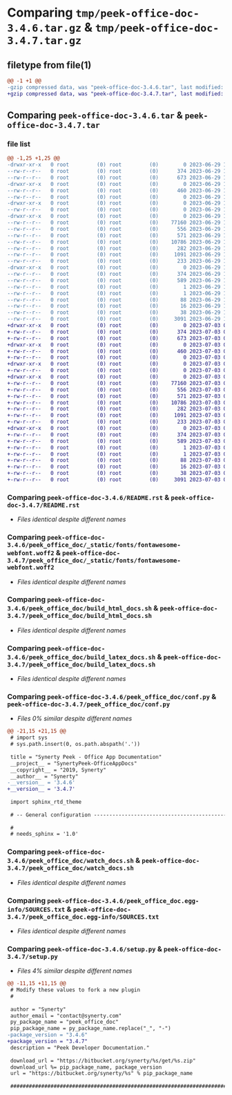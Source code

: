 # Comparing `tmp/peek-office-doc-3.4.6.tar.gz` & `tmp/peek-office-doc-3.4.7.tar.gz`

## filetype from file(1)

```diff
@@ -1 +1 @@
-gzip compressed data, was "peek-office-doc-3.4.6.tar", last modified: Thu Jun 29 10:20:52 2023, max compression
+gzip compressed data, was "peek-office-doc-3.4.7.tar", last modified: Mon Jul  3 08:33:43 2023, max compression
```

## Comparing `peek-office-doc-3.4.6.tar` & `peek-office-doc-3.4.7.tar`

### file list

```diff
@@ -1,25 +1,25 @@
-drwxr-xr-x   0 root         (0) root         (0)        0 2023-06-29 10:20:52.355463 peek-office-doc-3.4.6/
--rw-r--r--   0 root         (0) root         (0)      374 2023-06-29 10:20:52.354462 peek-office-doc-3.4.6/PKG-INFO
--rw-r--r--   0 root         (0) root         (0)      673 2023-06-29 10:19:15.000000 peek-office-doc-3.4.6/README.rst
-drwxr-xr-x   0 root         (0) root         (0)        0 2023-06-29 10:20:52.354462 peek-office-doc-3.4.6/peek_office_doc/
--rw-r--r--   0 root         (0) root         (0)      460 2023-06-29 10:19:15.000000 peek-office-doc-3.4.6/peek_office_doc/PlatformDependencyTest.py
--rw-r--r--   0 root         (0) root         (0)        0 2023-06-29 10:20:52.000000 peek-office-doc-3.4.6/peek_office_doc/__init__.py
-drwxr-xr-x   0 root         (0) root         (0)        0 2023-06-29 10:20:52.354462 peek-office-doc-3.4.6/peek_office_doc/_static/
--rw-r--r--   0 root         (0) root         (0)        0 2023-06-29 10:19:15.000000 peek-office-doc-3.4.6/peek_office_doc/_static/.gitkeep
-drwxr-xr-x   0 root         (0) root         (0)        0 2023-06-29 10:20:52.354462 peek-office-doc-3.4.6/peek_office_doc/_static/fonts/
--rw-r--r--   0 root         (0) root         (0)    77160 2023-06-29 10:19:15.000000 peek-office-doc-3.4.6/peek_office_doc/_static/fonts/fontawesome-webfont.woff2
--rw-r--r--   0 root         (0) root         (0)      556 2023-06-29 10:19:15.000000 peek-office-doc-3.4.6/peek_office_doc/build_html_docs.sh
--rw-r--r--   0 root         (0) root         (0)      571 2023-06-29 10:19:15.000000 peek-office-doc-3.4.6/peek_office_doc/build_latex_docs.sh
--rw-r--r--   0 root         (0) root         (0)    10786 2023-06-29 10:20:52.000000 peek-office-doc-3.4.6/peek_office_doc/conf.py
--rw-r--r--   0 root         (0) root         (0)      282 2023-06-29 10:19:15.000000 peek-office-doc-3.4.6/peek_office_doc/index.rst
--rw-r--r--   0 root         (0) root         (0)     1091 2023-06-29 10:19:15.000000 peek-office-doc-3.4.6/peek_office_doc/watch_docs.sh
--rw-r--r--   0 root         (0) root         (0)      233 2023-06-29 10:19:15.000000 peek-office-doc-3.4.6/peek_office_doc/welcome.rst
-drwxr-xr-x   0 root         (0) root         (0)        0 2023-06-29 10:20:52.354462 peek-office-doc-3.4.6/peek_office_doc.egg-info/
--rw-r--r--   0 root         (0) root         (0)      374 2023-06-29 10:20:52.000000 peek-office-doc-3.4.6/peek_office_doc.egg-info/PKG-INFO
--rw-r--r--   0 root         (0) root         (0)      589 2023-06-29 10:20:52.000000 peek-office-doc-3.4.6/peek_office_doc.egg-info/SOURCES.txt
--rw-r--r--   0 root         (0) root         (0)        1 2023-06-29 10:20:52.000000 peek-office-doc-3.4.6/peek_office_doc.egg-info/dependency_links.txt
--rw-r--r--   0 root         (0) root         (0)        1 2023-06-29 10:20:52.000000 peek-office-doc-3.4.6/peek_office_doc.egg-info/not-zip-safe
--rw-r--r--   0 root         (0) root         (0)       88 2023-06-29 10:20:52.000000 peek-office-doc-3.4.6/peek_office_doc.egg-info/requires.txt
--rw-r--r--   0 root         (0) root         (0)       16 2023-06-29 10:20:52.000000 peek-office-doc-3.4.6/peek_office_doc.egg-info/top_level.txt
--rw-r--r--   0 root         (0) root         (0)       38 2023-06-29 10:20:52.355463 peek-office-doc-3.4.6/setup.cfg
--rw-r--r--   0 root         (0) root         (0)     3091 2023-06-29 10:20:52.000000 peek-office-doc-3.4.6/setup.py
+drwxr-xr-x   0 root         (0) root         (0)        0 2023-07-03 08:33:43.131222 peek-office-doc-3.4.7/
+-rw-r--r--   0 root         (0) root         (0)      374 2023-07-03 08:33:43.130222 peek-office-doc-3.4.7/PKG-INFO
+-rw-r--r--   0 root         (0) root         (0)      673 2023-07-03 08:32:06.000000 peek-office-doc-3.4.7/README.rst
+drwxr-xr-x   0 root         (0) root         (0)        0 2023-07-03 08:33:43.130222 peek-office-doc-3.4.7/peek_office_doc/
+-rw-r--r--   0 root         (0) root         (0)      460 2023-07-03 08:32:06.000000 peek-office-doc-3.4.7/peek_office_doc/PlatformDependencyTest.py
+-rw-r--r--   0 root         (0) root         (0)        0 2023-07-03 08:33:42.000000 peek-office-doc-3.4.7/peek_office_doc/__init__.py
+drwxr-xr-x   0 root         (0) root         (0)        0 2023-07-03 08:33:43.130222 peek-office-doc-3.4.7/peek_office_doc/_static/
+-rw-r--r--   0 root         (0) root         (0)        0 2023-07-03 08:32:06.000000 peek-office-doc-3.4.7/peek_office_doc/_static/.gitkeep
+drwxr-xr-x   0 root         (0) root         (0)        0 2023-07-03 08:33:43.130222 peek-office-doc-3.4.7/peek_office_doc/_static/fonts/
+-rw-r--r--   0 root         (0) root         (0)    77160 2023-07-03 08:32:06.000000 peek-office-doc-3.4.7/peek_office_doc/_static/fonts/fontawesome-webfont.woff2
+-rw-r--r--   0 root         (0) root         (0)      556 2023-07-03 08:32:06.000000 peek-office-doc-3.4.7/peek_office_doc/build_html_docs.sh
+-rw-r--r--   0 root         (0) root         (0)      571 2023-07-03 08:32:06.000000 peek-office-doc-3.4.7/peek_office_doc/build_latex_docs.sh
+-rw-r--r--   0 root         (0) root         (0)    10786 2023-07-03 08:33:42.000000 peek-office-doc-3.4.7/peek_office_doc/conf.py
+-rw-r--r--   0 root         (0) root         (0)      282 2023-07-03 08:32:06.000000 peek-office-doc-3.4.7/peek_office_doc/index.rst
+-rw-r--r--   0 root         (0) root         (0)     1091 2023-07-03 08:32:06.000000 peek-office-doc-3.4.7/peek_office_doc/watch_docs.sh
+-rw-r--r--   0 root         (0) root         (0)      233 2023-07-03 08:32:06.000000 peek-office-doc-3.4.7/peek_office_doc/welcome.rst
+drwxr-xr-x   0 root         (0) root         (0)        0 2023-07-03 08:33:43.130222 peek-office-doc-3.4.7/peek_office_doc.egg-info/
+-rw-r--r--   0 root         (0) root         (0)      374 2023-07-03 08:33:43.000000 peek-office-doc-3.4.7/peek_office_doc.egg-info/PKG-INFO
+-rw-r--r--   0 root         (0) root         (0)      589 2023-07-03 08:33:43.000000 peek-office-doc-3.4.7/peek_office_doc.egg-info/SOURCES.txt
+-rw-r--r--   0 root         (0) root         (0)        1 2023-07-03 08:33:43.000000 peek-office-doc-3.4.7/peek_office_doc.egg-info/dependency_links.txt
+-rw-r--r--   0 root         (0) root         (0)        1 2023-07-03 08:33:43.000000 peek-office-doc-3.4.7/peek_office_doc.egg-info/not-zip-safe
+-rw-r--r--   0 root         (0) root         (0)       88 2023-07-03 08:33:43.000000 peek-office-doc-3.4.7/peek_office_doc.egg-info/requires.txt
+-rw-r--r--   0 root         (0) root         (0)       16 2023-07-03 08:33:43.000000 peek-office-doc-3.4.7/peek_office_doc.egg-info/top_level.txt
+-rw-r--r--   0 root         (0) root         (0)       38 2023-07-03 08:33:43.131222 peek-office-doc-3.4.7/setup.cfg
+-rw-r--r--   0 root         (0) root         (0)     3091 2023-07-03 08:33:42.000000 peek-office-doc-3.4.7/setup.py
```

### Comparing `peek-office-doc-3.4.6/README.rst` & `peek-office-doc-3.4.7/README.rst`

 * *Files identical despite different names*

### Comparing `peek-office-doc-3.4.6/peek_office_doc/_static/fonts/fontawesome-webfont.woff2` & `peek-office-doc-3.4.7/peek_office_doc/_static/fonts/fontawesome-webfont.woff2`

 * *Files identical despite different names*

### Comparing `peek-office-doc-3.4.6/peek_office_doc/build_html_docs.sh` & `peek-office-doc-3.4.7/peek_office_doc/build_html_docs.sh`

 * *Files identical despite different names*

### Comparing `peek-office-doc-3.4.6/peek_office_doc/build_latex_docs.sh` & `peek-office-doc-3.4.7/peek_office_doc/build_latex_docs.sh`

 * *Files identical despite different names*

### Comparing `peek-office-doc-3.4.6/peek_office_doc/conf.py` & `peek-office-doc-3.4.7/peek_office_doc/conf.py`

 * *Files 0% similar despite different names*

```diff
@@ -21,15 +21,15 @@
 # import sys
 # sys.path.insert(0, os.path.abspath('.'))
 
 title = "Synerty Peek - Office App Documentation"
 __project__ = "SynertyPeek-OfficeAppDocs"
 __copyright__ = "2019, Synerty"
 __author__ = "Synerty"
-__version__ = '3.4.6'
+__version__ = '3.4.7'
 
 import sphinx_rtd_theme
 
 # -- General configuration ------------------------------------------------
 
 #
 # needs_sphinx = '1.0'
```

### Comparing `peek-office-doc-3.4.6/peek_office_doc/watch_docs.sh` & `peek-office-doc-3.4.7/peek_office_doc/watch_docs.sh`

 * *Files identical despite different names*

### Comparing `peek-office-doc-3.4.6/peek_office_doc.egg-info/SOURCES.txt` & `peek-office-doc-3.4.7/peek_office_doc.egg-info/SOURCES.txt`

 * *Files identical despite different names*

### Comparing `peek-office-doc-3.4.6/setup.py` & `peek-office-doc-3.4.7/setup.py`

 * *Files 4% similar despite different names*

```diff
@@ -11,15 +11,15 @@
 # Modify these values to fork a new plugin
 #
 
 author = "Synerty"
 author_email = "contact@synerty.com"
 py_package_name = "peek_office_doc"
 pip_package_name = py_package_name.replace("_", "-")
-package_version = "3.4.6"
+package_version = "3.4.7"
 description = "Peek Developer Documentation."
 
 download_url = "https://bitbucket.org/synerty/%s/get/%s.zip"
 download_url %= pip_package_name, package_version
 url = "https://bitbucket.org/synerty/%s" % pip_package_name
 
 ###############################################################################
```

